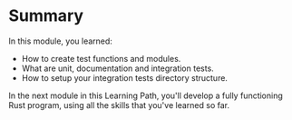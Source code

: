 # Summary

In this module, you learned:

-   How to create test functions and modules.
-   What are unit, documentation and integration tests.
-   How to setup your integration tests directory structure.

In the next module in this Learning Path, you'll develop a fully functioning Rust program, using all
the skills that you've learned so far.
